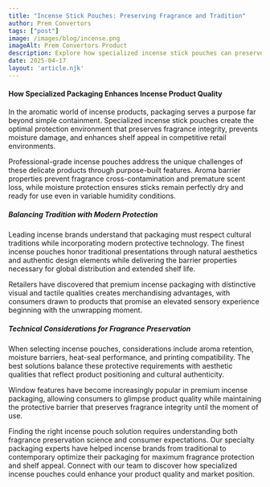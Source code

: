 ```yaml
---
title: "Incense Stick Pouches: Preserving Fragrance and Tradition"
author: Prem Convertors
tags: ["post"]
image: /images/blog/incense.png
imageAlt: Prem Convertors Product
description: Explore how specialized incense stick pouches can preserve fragrance integrity, prevent moisture damage, enhance shelf appeal, and honor traditional presentation values.
date: 2025-04-17
layout: 'article.njk'
---
```


#### How Specialized Packaging Enhances Incense Product Quality

In the aromatic world of incense products, packaging serves a purpose far beyond simple containment. Specialized incense stick pouches create the optimal protection environment that preserves fragrance integrity, prevents moisture damage, and enhances shelf appeal in competitive retail environments.

Professional-grade incense pouches address the unique challenges of these delicate products through purpose-built features. Aroma barrier properties prevent fragrance cross-contamination and premature scent loss, while moisture protection ensures sticks remain perfectly dry and ready for use even in variable humidity conditions.

##### Balancing Tradition with Modern Protection

Leading incense brands understand that packaging must respect cultural traditions while incorporating modern protective technology. The finest incense pouches honor traditional presentations through natural aesthetics and authentic design elements while delivering the barrier properties necessary for global distribution and extended shelf life.

Retailers have discovered that premium incense packaging with distinctive visual and tactile qualities creates merchandising advantages, with consumers drawn to products that promise an elevated sensory experience beginning with the unwrapping moment.

##### Technical Considerations for Fragrance Preservation

When selecting incense pouches, considerations include aroma retention, moisture barriers, heat-seal performance, and printing compatibility. The best solutions balance these protective requirements with aesthetic qualities that reflect product positioning and cultural authenticity.

Window features have become increasingly popular in premium incense packaging, allowing consumers to glimpse product quality while maintaining the protective barrier that preserves fragrance integrity until the moment of use.

Finding the right incense pouch solution requires understanding both fragrance preservation science and consumer expectations. Our specialty packaging experts have helped incense brands from traditional to contemporary optimize their packaging for maximum fragrance protection and shelf appeal. Connect with our team to discover how specialized incense pouches could enhance your product quality and market position.